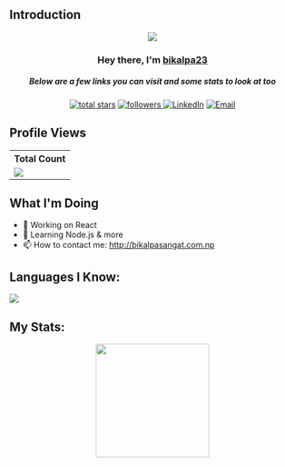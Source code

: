 ## Introduction
<p align="center">
<img src="https://readme-typing-svg.demolab.com/?lines=Developer%20of%20this repo%20;Contributed%20to%20100+%2B%20projects%20;1+%2B%20years%20of%20coding%20experience&font=Fira%20Code&center=true&width=700&height=45&color=fff53a&vCenter=true&pause=1000&size=25" /></a>
</p>

<h3 align="center">Hey there, I'm <a href="https://github.com/bikalpa23">bikalpa23</a></h3>
<h5 align="center">Below are a few links you can visit and some stats to look at too</h5>

<p align="center">
<!--   <a href="https://discord.gg/Charlie#1251"><img alt="Discord" title="Discord" src="https://img.shields.io/badge/-Discord-7289DA?style=for-the-badge&logo=discord&logoColor=white"/></a> -->
<a href="https://github.com/bikalpa23?tab=repositories&sort=stargazers">
    <img alt="total stars" title="Total stars on GitHub" src="https://custom-icon-badges.demolab.com/github/stars/bikalpa23?color=B8B92B&style=for-the-badge&labelColor=959532&logo=star"/></a>
   <a href="https://github.com/bikalpa23"><img alt="followers" title="Follow me on Github" src="https://img.shields.io/github/followers/thinkright20?color=236ad3&style=for-the-badge&logo=github&label=Follow"/>
   <a href="https://www.linkedin.com/in/bikalpasangat/"><img alt="LinkedIn" src="https://www.linkedin.com/in/bikalpa-sangat-2140b3222/-blue?style=flat-square&logo=linkedin"></a>
<a href="mailto:bikalpasangat1@gmail.com"><img alt="Email" src="https://img.shields.io/badge/Email-bikal1000.bs@gmail.com-blue?style=flat-square&logo=gmail"></a></a>
 </p>
 
## Profile Views


  <table>
    <tr>
      <!-- <th>Profile Views</th> -->
      <th>Total Count</th>
    </tr>
    <tr>
      <!-- <td>
        <div align="center">
          <a href="https://github.com/Thinkright20"><img src="https://github.com/Thinkright20.png" alt="@Thinkright20" width="52" /></a>
          <br />
          <a align="center" href="https://github.com/thinkright20"><b>Thinkright20</b></a>
        </b>
      </td> -->
      <!-- Profile Views -->
      <td>
         <a href="https://github.com/bikalpa23"> <img src="https://komarev.com/ghpvc/?username=thinkright20&style=for-the-badge&color=brightgreen"> </a>
      </td>
    </tr>
  </table>

## What I'm Doing

- 🔭 Working on React
- 🌱 Learning Node.js & more
- 📫 How to contact me: http://bikalpasangat.com.np


## Languages I Know:

<p align="left"> <a href="https://github.com/bikalpa23"><img src="https://skillicons.dev/icons?i=vscode,github,html,css,js,mongodb,express,nodejs"> </a> </p>

## My Stats:
<p align="center">
<img height="200px" src="https://github-readme-stats.vercel.app/api?username=bikalpa23&hide_border=true&show_icons=true&count_private=true&theme=gruvbox&bg_color=151515">
</p>




